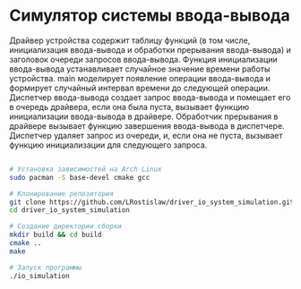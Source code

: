# Симулятор системы ввода-вывода
Драйвер устройства содержит таблицу функций (в том числе,  инициализация ввода-вывода и 
обработки прерывания ввода-вывода) и заголовок очереди запросов ввода-вывода. Функция 
инициализации ввода-вывода устанавливает случайное значение времени работы устройства. 
main моделирует появление операции ввода-вывода и формирует случайный интервал 
времени до следующей операции. Диспетчер ввода-вывода создает запрос ввода-вывода и 
помещает его в очередь драйвера, если она была пуста, вызывает функцию инициализации 
ввода-вывода в драйвере. Обработчик прерывания в драйвере вызывает функцию завершения 
ввода-вывода в диспетчере. Диспетчер удаляет запрос из очереди, и, если она не пуста, 
вызывает функцию инициализации для следующего запроса.

```bash

# Установка зависимостей на Arch Linux
sudo pacman -S base-devel cmake gcc

# Клонирование репозитория
git clone https://github.com/LRostislaw/driver_io_system_simulation.git
cd driver_io_system_simulation

# Создание директории сборки
mkdir build && cd build
cmake ..
make

# Запуск программы
./io_simulation